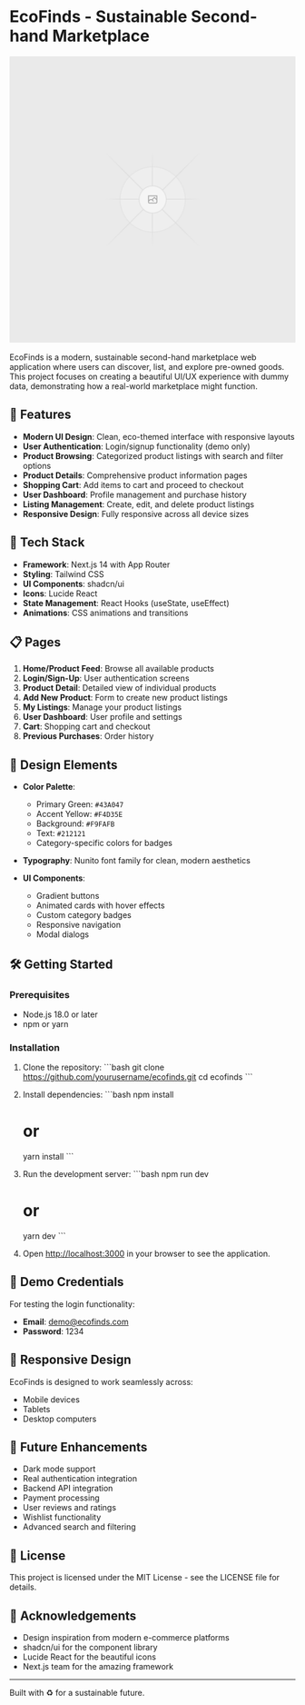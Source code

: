 # EcoFinds - Sustainable Second-hand Marketplace

![EcoFinds Logo](public/eco-pattern.png)

EcoFinds is a modern, sustainable second-hand marketplace web application where users can discover, list, and explore pre-owned goods. This project focuses on creating a beautiful UI/UX experience with dummy data, demonstrating how a real-world marketplace might function.

## 🌱 Features

- **Modern UI Design**: Clean, eco-themed interface with responsive layouts
- **User Authentication**: Login/signup functionality (demo only)
- **Product Browsing**: Categorized product listings with search and filter options
- **Product Details**: Comprehensive product information pages
- **Shopping Cart**: Add items to cart and proceed to checkout
- **User Dashboard**: Profile management and purchase history
- **Listing Management**: Create, edit, and delete product listings
- **Responsive Design**: Fully responsive across all device sizes

## 🚀 Tech Stack

- **Framework**: Next.js 14 with App Router
- **Styling**: Tailwind CSS
- **UI Components**: shadcn/ui
- **Icons**: Lucide React
- **State Management**: React Hooks (useState, useEffect)
- **Animations**: CSS animations and transitions

## 📋 Pages

1. **Home/Product Feed**: Browse all available products
2. **Login/Sign-Up**: User authentication screens
3. **Product Detail**: Detailed view of individual products
4. **Add New Product**: Form to create new product listings
5. **My Listings**: Manage your product listings
6. **User Dashboard**: User profile and settings
7. **Cart**: Shopping cart and checkout
8. **Previous Purchases**: Order history

## 🎨 Design Elements

- **Color Palette**:
  - Primary Green: `#43A047`
  - Accent Yellow: `#F4D35E`
  - Background: `#F9FAFB`
  - Text: `#212121`
  - Category-specific colors for badges

- **Typography**: Nunito font family for clean, modern aesthetics

- **UI Components**:
  - Gradient buttons
  - Animated cards with hover effects
  - Custom category badges
  - Responsive navigation
  - Modal dialogs

## 🛠️ Getting Started

### Prerequisites

- Node.js 18.0 or later
- npm or yarn

### Installation

1. Clone the repository:
   \`\`\`bash
   git clone https://github.com/yourusername/ecofinds.git
   cd ecofinds
   \`\`\`

2. Install dependencies:
   \`\`\`bash
   npm install
   # or
   yarn install
   \`\`\`

3. Run the development server:
   \`\`\`bash
   npm run dev
   # or
   yarn dev
   \`\`\`

4. Open [http://localhost:3000](http://localhost:3000) in your browser to see the application.

## 🧪 Demo Credentials

For testing the login functionality:
- **Email**: demo@ecofinds.com
- **Password**: 1234

## 📱 Responsive Design

EcoFinds is designed to work seamlessly across:
- Mobile devices
- Tablets
- Desktop computers

## 🔮 Future Enhancements

- Dark mode support
- Real authentication integration
- Backend API integration
- Payment processing
- User reviews and ratings
- Wishlist functionality
- Advanced search and filtering

## 📄 License

This project is licensed under the MIT License - see the LICENSE file for details.

## 🙏 Acknowledgements

- Design inspiration from modern e-commerce platforms
- shadcn/ui for the component library
- Lucide React for the beautiful icons
- Next.js team for the amazing framework

---

Built with ♻️ for a sustainable future.
